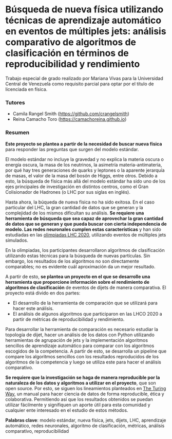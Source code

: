 # Búsqueda de nueva física utilizando técnicas de aprendizaje automático en eventos de múltiples jets: análisis comparativo de algoritmos de clasificación en términos de reproducibilidad y rendimiento

Trabajo especial de grado realizado por Mariana Vivas para la Universidad Central de Venezuela como requisito parcial para optar por el título de licenciada en física.

### Tutores
  *   Camila Rangel Smith (https://github.com/crangelsmith)
  *   Reina Camacho Toro (https://camachoreina.github.io)

### Resumen
**Este proyecto se plantea a partir de la necesidad de buscar nueva física** para responder las preguntas que surgen del modelo estándar. 

El modelo estándar no incluye la gravedad y no explica la materia oscura o energía oscura, la masa de los neutrinos, la asimetría materia-antimateria, por qué hay tres generaciones de quarks y leptones o la aparente jerarquía de masas, el valor de la masa del bosón de Higgs, entre otros. Debido a esto, la búsqueda de física más allá del modelo estándar ha sido uno de los ejes principales de investigación en distintos centros, como el Gran Colisionador de Hadrones (o LHC por sus siglas en inglés). 

Hasta ahora, la búqueda de nueva física no ha sido exitosa. En el caso particular del LHC, la gran cantidad de datos que se generan y la complejidad de los mismos dificultan su análisis. **Se requiere una herramienta de búsqueda que sea capaz de aprovechar la gran cantidad de datos que se generan y que pueda buscar con cierta independencia de modelo. Las redes neuronales cumplen estas características** y han sido estudiadas en las [olimpiadas LHC 2020](https://lhco2020.github.io/homepage/), utilizando eventos de múltiples jets simulados. 

En la olimpiadas, los participantes desarrollaron algoritmos de clasificación utilizando estas técnicas para la búsqueda de nuevas partículas. Sin embargo, los resultados de los algoritmos no son directamente comparables; no es evidente cuál aproximación da un mejor resultado.

A partir de esto, **se plantea un proyecto en el que se desarrolle una herramienta que proporcione información sobre el rendimiento de algoritmos de clasificación** de eventos de dijets de manera comparativa. El proyecto está divido en dos partes: 
*	El desarrollo de la herramienta de comparación que se utilizará para hacer este análisis.
*	El análisis de algunos algoritmos que participaron en las LHCO 2020 a partir de métricas de reproducibilidad y rendimiento.

Para desarrollar la herramienta de comparación es necesario estudiar la topología de dijet, hacer un análisis de los datos con Python utilizando herramientas de agrupación de jets y la implementación algoritmos sencillos de aprendizaje automático para comparar con los algoritmos escogidos de la competencia. A partir de esto, se desarrolla un pipeline que compare los algoritmos sencillos con los resultados reproducidos de los algoritmos de la competencia y luego se utiliza este para hacer el análisis comparativo.

**Se requiere que la investigación se haga de manera reproducible por la naturaleza de los datos y algoritmos a utilizar en el proyecto**, que son open source. Por esto, se siguen los lineamientos planteados en [The Turing Way](https://the-turing-way.netlify.app/welcome.html), un manual para hacer ciencia de datos de forma reproducible, ética y colaborativa. Permitiendo así que los resultados obtenidos se puedan utilizar fácilmente y signifiquen un aporte útil para esta comunidad y cualquier ente interesado en el estudio de estos métodos.

**Palabras clave**: modelo estándar, nueva física, jets, dijets, LHC, aprendizaje automático, redes neuronales, algoritmo de clasificación, métricas, análisis comparativo, reproducibilidad 